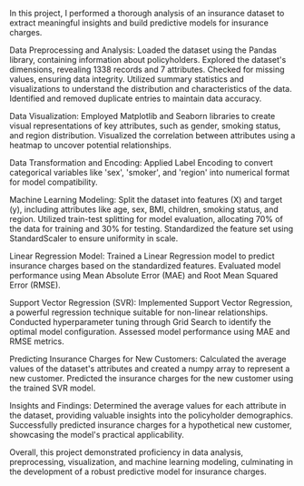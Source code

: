 In this project, I performed a thorough analysis of an insurance dataset to extract meaningful insights and build predictive models for insurance charges.

Data Preprocessing and Analysis:
Loaded the dataset using the Pandas library, containing information about policyholders.
Explored the dataset's dimensions, revealing 1338 records and 7 attributes.
Checked for missing values, ensuring data integrity.
Utilized summary statistics and visualizations to understand the distribution and characteristics of the data.
Identified and removed duplicate entries to maintain data accuracy.

Data Visualization:
Employed Matplotlib and Seaborn libraries to create visual representations of key attributes, such as gender, smoking status, and region distribution.
Visualized the correlation between attributes using a heatmap to uncover potential relationships.

Data Transformation and Encoding:
Applied Label Encoding to convert categorical variables like 'sex', 'smoker', and 'region' into numerical format for model compatibility.

Machine Learning Modeling:
Split the dataset into features (X) and target (y), including attributes like age, sex, BMI, children, smoking status, and region.
Utilized train-test splitting for model evaluation, allocating 70% of the data for training and 30% for testing.
Standardized the feature set using StandardScaler to ensure uniformity in scale.

Linear Regression Model:
Trained a Linear Regression model to predict insurance charges based on the standardized features.
Evaluated model performance using Mean Absolute Error (MAE) and Root Mean Squared Error (RMSE).

Support Vector Regression (SVR):
Implemented Support Vector Regression, a powerful regression technique suitable for non-linear relationships.
Conducted hyperparameter tuning through Grid Search to identify the optimal model configuration.
Assessed model performance using MAE and RMSE metrics.

Predicting Insurance Charges for New Customers:
Calculated the average values of the dataset's attributes and created a numpy array to represent a new customer.
Predicted the insurance charges for the new customer using the trained SVR model.

Insights and Findings:
Determined the average values for each attribute in the dataset, providing valuable insights into the policyholder demographics.
Successfully predicted insurance charges for a hypothetical new customer, showcasing the model's practical applicability.

Overall, this project demonstrated proficiency in data analysis, preprocessing, visualization, and machine learning modeling, culminating in the development of a robust predictive model for insurance charges.
